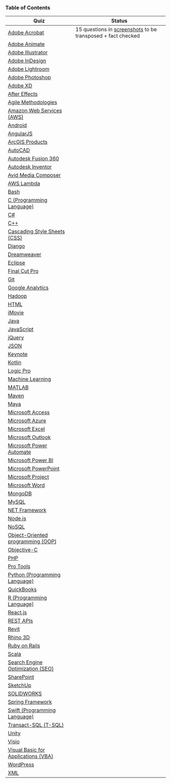 ### Table of Contents

| Quiz      |  Status |
| --------- |  ------ |
|[Adobe Acrobat](Adobe%20Acrobat/quiz_key.md)| 15 questions in [screenshots](Adobe%20Acrobat/screenshots_transpose) to be transposed + fact checked |
|[Adobe Animate](Adobe%20Animate/quiz_key.md)|
|[Adobe Illustrator](Adobe%20Illustrator/quiz_key.md)|
|[Adobe InDesign](Adobe%20InDesign/quiz_key.md)|
|[Adobe Lightroom](Adobe%20Lightroom/quiz_key.md)|
|[Adobe Photoshop](Adobe%20Photoshop/quiz_key.md)|
|[Adobe XD](Adobe%20XD/quiz_key.md)|
|[After Effects](After%20Effects/quiz_key.md)|
|[Agile Methodologies](Agile%20Methodologies/quiz_key.md)|
|[Amazon Web Services (AWS)](Amazon%20Web%20Services%20(AWS)/quiz_key.md)|
|[Android](Android/quiz_key.md)|
|[AngularJS](AngularJS/quiz_key.md)|
|[ArcGIS Products](ArcGIS%20Products/quiz_key.md)|
|[AutoCAD](AutoCAD/quiz_key.md)|
|[Autodesk Fusion 360](Autodesk%20Fusion%20360/quiz_key.md)|
|[Autodesk Inventor](Autodesk%20Inventor/quiz_key.md)|
|[Avid Media Composer](Avid%20Media%20Composer/quiz_key.md)|
|[AWS Lambda](AWS%20Lambda/quiz_key.md)|
|[Bash](Bash/quiz_key.md)|
|[C (Programming Language)](C%20(Programming%20Language)/quiz_key.md)|
|[C#](C#/quiz_key.md)|
|[C++](C++/quiz_key.md)|
|[Cascading Style Sheets (CSS)](Cascading%20Style%20Sheets%20(CSS)/quiz_key.md)|
|[Django](Django/quiz_key.md)|
|[Dreamweaver](Dreamweaver/quiz_key.md)|
|[Eclipse](Eclipse/quiz_key.md)|
|[Final Cut Pro](Final%20Cut%20Pro/quiz_key.md)|
|[Git](Git/quiz_key.md)|
|[Google Analytics](Google%20Analytics/quiz_key.md)|
|[Hadoop](Hadoop/quiz_key.md)|
|[HTML](HTML/quiz_key.md)|
|[iMovie](iMovie/quiz_key.md)|
|[Java](Java/quiz_key.md)|
|[JavaScript](JavaScript/quiz_key.md)|
|[jQuery](jQuery/quiz_key.md)|
|[JSON](JSON/quiz_key.md)|
|[Keynote](Keynote/quiz_key.md)|
|[Kotlin](Kotlin/quiz_key.md)|
|[Logic Pro](Logic%20Pro/quiz_key.md)|
|[Machine Learning](Machine%20Learning/quiz_key.md)|
|[MATLAB](MATLAB/quiz_key.md)|
|[Maven](Maven/quiz_key.md)|
|[Maya](Maya/quiz_key.md)|
|[Microsoft Access](Microsoft%20Access/quiz_key.md)|
|[Microsoft Azure](Microsoft%20Azure/quiz_key.md)|
|[Microsoft Excel](Microsoft%20Excel/quiz_key.md)|
|[Microsoft Outlook](Microsoft%20Outlook/quiz_key.md)|
|[Microsoft Power Automate](Microsoft%20Power%20Automate/quiz_key.md)|
|[Microsoft Power BI](Microsoft%20Power%20BI/quiz_key.md)|
|[Microsoft PowerPoint](Microsoft%20PowerPoint/quiz_key.md)|
|[Microsoft Project](Microsoft%20Project/quiz_key.md)|
|[Microsoft Word](Microsoft%20Word/quiz_key.md)|
|[MongoDB](MongoDB/quiz_key.md)|
|[MySQL](MySQL/quiz_key.md)|
|[NET Framework](NET%20Framework/quiz_key.md)|
|[Node.js](Node.js/quiz_key.md)|
|[NoSQL](NoSQL/quiz_key.md)|
|[Object-Oriented programming (OOP)](Object-Oriented%20programming%20(OOP)/quiz_key.md)|
|[Objective-C](Objective-C/quiz_key.md)|
|[PHP](PHP/quiz_key.md)|
|[Pro Tools](Pro%20Tools/quiz_key.md)|
|[Python (Programming Language)](Python%20(Programming%20Language)/quiz_key.md)|
|[QuickBooks](QuickBooks/quiz_key.md)|
|[R (Programming Language)](R%20(Programming%20Language)/quiz_key.md)|
|[React.js](React.js/quiz_key.md)|
|[REST APIs](REST%20APIs/quiz_key.md)|
|[Revit](Revit/quiz_key.md)|
|[Rhino 3D](Rhino%203D/quiz_key.md)|
|[Ruby on Rails](Ruby%20on%20Rails/quiz_key.md)|
|[Scala](Scala/quiz_key.md)|
|[Search Engine Optimization (SEO)](Search%20Engine%20Optimization%20(SEO)/quiz_key.md)|
|[SharePoint](SharePoint/quiz_key.md)|
|[SketchUp](SketchUp/quiz_key.md)|
|[SOLIDWORKS](SOLIDWORKS/quiz_key.md)|
|[Spring Framework](Spring%20Framework/quiz_key.md)|
|[Swift (Programming Language)](Swift%20(Programming%20Language)/quiz_key.md)|
|[Transact-SQL (T-SQL)](Transact-SQL%20(T-SQL)/quiz_key.md)|
|[Unity](Unity/quiz_key.md)|
|[Visio](Visio/quiz_key.md)|
|[Visual Basic for Applications (VBA)](Visual%20Basic%20for%20Applications%20(VBA)/quiz_key.md)
|[WordPress](WordPress/quiz_key.md)|
|[XML](XML/quiz_key.md)|
